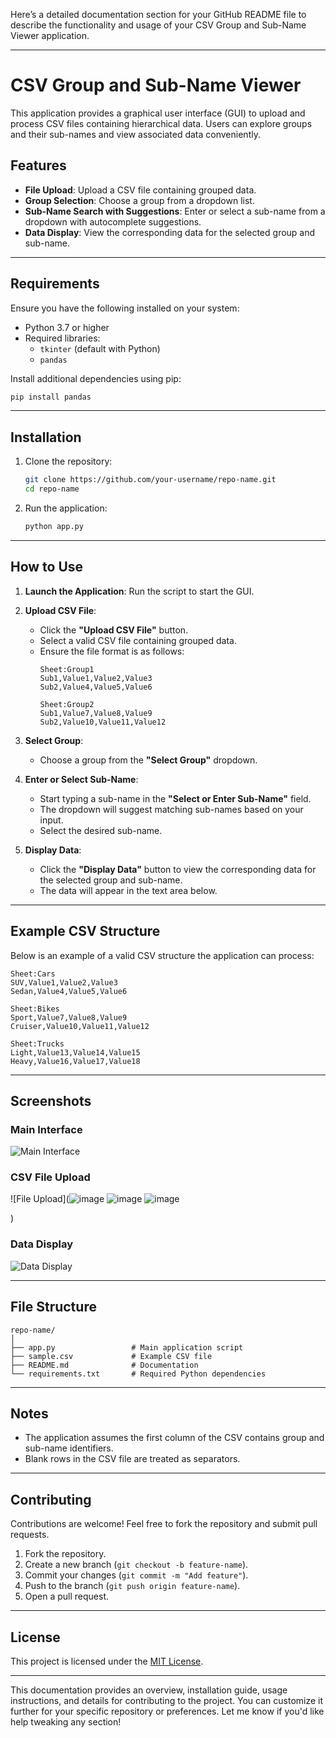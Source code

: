 Here’s a detailed documentation section for your GitHub README file to describe the functionality and usage of your CSV Group and Sub-Name Viewer application. 

---

# CSV Group and Sub-Name Viewer

This application provides a graphical user interface (GUI) to upload and process CSV files containing hierarchical data. Users can explore groups and their sub-names and view associated data conveniently.

## Features

- **File Upload**: Upload a CSV file containing grouped data.
- **Group Selection**: Choose a group from a dropdown list.
- **Sub-Name Search with Suggestions**: Enter or select a sub-name from a dropdown with autocomplete suggestions.
- **Data Display**: View the corresponding data for the selected group and sub-name.

---

## Requirements

Ensure you have the following installed on your system:

- Python 3.7 or higher
- Required libraries:
  - `tkinter` (default with Python)
  - `pandas`

Install additional dependencies using pip:
```bash
pip install pandas
```

---

## Installation

1. Clone the repository:
   ```bash
   git clone https://github.com/your-username/repo-name.git
   cd repo-name
   ```

2. Run the application:
   ```bash
   python app.py
   ```

---

## How to Use

1. **Launch the Application**:
   Run the script to start the GUI.

2. **Upload CSV File**:
   - Click the **"Upload CSV File"** button.
   - Select a valid CSV file containing grouped data.
   - Ensure the file format is as follows:
     ```
     Sheet:Group1
     Sub1,Value1,Value2,Value3
     Sub2,Value4,Value5,Value6

     Sheet:Group2
     Sub1,Value7,Value8,Value9
     Sub2,Value10,Value11,Value12
     ```

3. **Select Group**:
   - Choose a group from the **"Select Group"** dropdown.

4. **Enter or Select Sub-Name**:
   - Start typing a sub-name in the **"Select or Enter Sub-Name"** field.
   - The dropdown will suggest matching sub-names based on your input.
   - Select the desired sub-name.

5. **Display Data**:
   - Click the **"Display Data"** button to view the corresponding data for the selected group and sub-name.
   - The data will appear in the text area below.

---

## Example CSV Structure

Below is an example of a valid CSV structure the application can process:

```
Sheet:Cars
SUV,Value1,Value2,Value3
Sedan,Value4,Value5,Value6

Sheet:Bikes
Sport,Value7,Value8,Value9
Cruiser,Value10,Value11,Value12

Sheet:Trucks
Light,Value13,Value14,Value15
Heavy,Value16,Value17,Value18
```

---

## Screenshots

### Main Interface
![Main Interface](![image](https://github.com/user-attachments/assets/27fd1644-d3f7-45ed-a262-ae7db2e17dee)
)

### CSV File Upload
![File Upload](![image](https://github.com/user-attachments/assets/964e0c3d-d25d-4368-a2d5-ea688f755f79)
![image](https://github.com/user-attachments/assets/f3224b8f-3cc7-4098-88cb-0a7b09a6aeb0)
![image](https://github.com/user-attachments/assets/ec0bc6f0-30b8-437a-bd8d-df31e7e1d371)

)

### Data Display
![Data Display](![image](https://github.com/user-attachments/assets/8110196a-71f1-46ae-a4d0-e652d9ed5210)
)

---

## File Structure

```
repo-name/
│
├── app.py                 # Main application script
├── sample.csv             # Example CSV file
├── README.md              # Documentation
└── requirements.txt       # Required Python dependencies
```

---

## Notes

- The application assumes the first column of the CSV contains group and sub-name identifiers.
- Blank rows in the CSV file are treated as separators.

---

## Contributing

Contributions are welcome! Feel free to fork the repository and submit pull requests.

1. Fork the repository.
2. Create a new branch (`git checkout -b feature-name`).
3. Commit your changes (`git commit -m "Add feature"`).
4. Push to the branch (`git push origin feature-name`).
5. Open a pull request.

---

## License

This project is licensed under the [MIT License](LICENSE).

--- 

This documentation provides an overview, installation guide, usage instructions, and details for contributing to the project. You can customize it further for your specific repository or preferences. Let me know if you'd like help tweaking any section!
